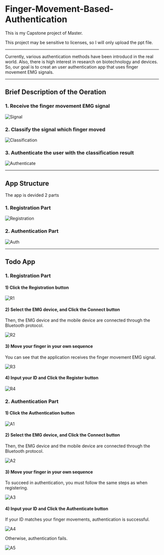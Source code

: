 # Finger-Movement-Based-Authentication

This is my Capstone project of Master.

This project may be sensitive to licenses, so I will only upload the ppt file.

---------------------------------

Currently, various authentication methods have been introducd in the real world.
Also, there is high interest in research on biotechnology and devices. 
So, our goal is to creat an user authentication app that uses finger movement EMG signals.

--------------------

## Brief Description of the Oeration

### 1. Receive the finger movement EMG signal

![Signal](https://user-images.githubusercontent.com/79488632/153547080-9b4e3f15-3b31-4044-acb1-2df0a1a9a6eb.png)

### 2. Classify the signal which finger moved

![Classification](https://user-images.githubusercontent.com/79488632/153547093-3ffd6664-7a79-4400-850e-d90379707694.png)

### 3. Authenticate the user with the classification result

![Authenticate](https://user-images.githubusercontent.com/79488632/153547099-c9a076fa-6872-4b95-922d-6a0b8848fc00.png)

--------------------
## App Structure

The app is devided 2 parts

### 1. Registration Part

![Registration](https://user-images.githubusercontent.com/79488632/153547122-21ce30b7-2aab-46af-8da7-86931af222e6.png)

### 2. Authentication Part

![Auth](https://user-images.githubusercontent.com/79488632/153547130-79ea8c30-9003-479e-8598-80566e707dfe.png)

---------------------
## Todo App

### 1. Registration Part

#### 1) Click the Registration button 

![R1](https://user-images.githubusercontent.com/79488632/153547145-5519dda1-2f81-4199-aec0-fdbf7a0d3172.jpg)

#### 2) Select the EMG device, and Click the Connect button

Then, the EMG device and the mobile device are connected through the Bluetooth protocol.

![R2](https://user-images.githubusercontent.com/79488632/153547152-c9992201-7aa7-43b9-997a-df35f76e6be5.jpg)

#### 3) Move your finger in your own sequence
You can see that the application receives the finger movement EMG signal.

![R3](https://user-images.githubusercontent.com/79488632/153547159-a069ccb3-fb2b-44bb-b237-6a3b3d0a9b30.jpg)

#### 4) Input your ID and Click the Register button

![R4](https://user-images.githubusercontent.com/79488632/153547164-df692fcc-4a50-4700-9c5f-5a2721f86684.jpg)

### 2. Authentication Part

#### 1) Click the Authentication button 


![A1](https://user-images.githubusercontent.com/79488632/153547191-0bce65e1-b2bc-4e3c-aa5f-f4b0590a5eb7.jpg)

#### 2) Select the EMG device, and Click the Connect button

Then, the EMG device and the mobile device are connected through the Bluetooth protocol.

![A2](https://user-images.githubusercontent.com/79488632/153547197-50d90f02-d7db-47d1-8afe-6feefa3308e8.jpg)

#### 3) Move your finger in your own sequence
To succeed in authentication, you must follow the same steps as when registering.

![A3](https://user-images.githubusercontent.com/79488632/153547202-b1bee1dd-fb98-4289-93d8-cecb3747a26a.jpg)

#### 4) Input your ID and Click the Authenticate button
If your ID matches your finger movements, authentication is successful.

![A4](https://user-images.githubusercontent.com/79488632/153547206-dce6ccaf-9f5d-4c2f-a1c3-d3d66daa9a7e.jpg)

Otherwise, authentication fails.

![A5](https://user-images.githubusercontent.com/79488632/153547209-57920a09-23ed-4b9d-9252-7edcb2b3f94c.jpg)
